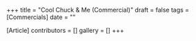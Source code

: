 +++
title = "Cool Chuck & Me (Commercial)"
draft = false
tags = [Commercials]
date = ""

[Article]
contributors = []
gallery = []
+++